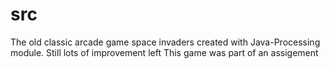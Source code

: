 # src
The old classic arcade game space invaders created with Java-Processing module. Still lots of improvement left
This game was part of an assigement
